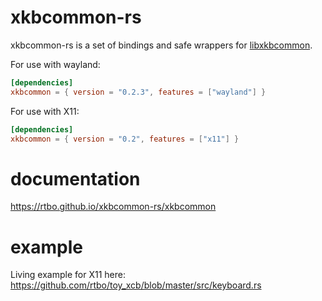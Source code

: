 # xkbcommon-rs

xkbcommon-rs is a set of bindings and safe wrappers for [libxkbcommon](http://xkbcommon.org/).

For use with wayland:
```toml
[dependencies]
xkbcommon = { version = "0.2.3", features = ["wayland"] }
```
For use with X11:
```toml
[dependencies]
xkbcommon = { version = "0.2", features = ["x11"] }
```

# documentation

https://rtbo.github.io/xkbcommon-rs/xkbcommon


# example

Living example for X11 here:
https://github.com/rtbo/toy_xcb/blob/master/src/keyboard.rs
